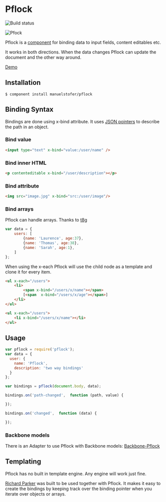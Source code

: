 # Pflock

![Build status](https://api.travis-ci.org/manuelstofer/pflock.png)

![Pfock](https://raw.github.com/manuelstofer/pflock/master/resources/pflock.jpg)

Pflock is a [component](http://github.com/component/) for binding data to input
fields, content editables etc.

It works in both directions. When the data changes Pflock
can update the document and the other way around.

[Demo](http://manuelstofer.github.com/pflock/)

## Installation

```
$ component install manuelstofer/pflock
```


## Binding Syntax

Bindings are done using x-bind attribute. It uses [JSON pointers](http://tools.ietf.org/html/rfc6901) to
describe the path in an object.


### Bind value

```HTML
<input type="text" x-bind="value:/user/name" />
```

### Bind inner HTML

```HTML
<p contenteditable x-bind="/user/description"></p>
```

### Bind attribute

```HTML
<img src="image.jpg" x-bind="src:/user/image"/>

```

### Bind arrays
Pflock can handle arrays. Thanks to [t8g](https://github.com/t8g)

```Javascript
var data = {
    users: [
        {name: 'Laurence', age:37},
        {name: 'Thomas', age:38},
        {name: 'Sarah', age:1},
    ]
};
```

When using the x-each Pflock will use the child node as a template and clone it for every item.

```Html
<ul x-each="/users">
    <li>
        <span x-bind="/users/x/name"></span> 
        [<span  x-bind="/users/x/age"></span>]
    </li>
</ul>

<ul x-each="/users">
    <li x-bind="/users/x/name"></li>
</ul>
```


## Usage

```Javascript
var pflock = require('pflock');
var data = {
  user: {
    name: 'Pflock',
    description: 'two way bindings'
  }
};

var bindings = pflock(document.body, data);

bindings.on('path-changed',  function (path, value) {

});

bindings.on('changed',  function (data) {

});
```

### Backbone models
There is an Adapter to use Pflock with Backbone models: [Backbone-Pflock](http://github.com/manuelstofer/backbone-pflock)


## Templating
Pflock has no built in template engine. Any engine will work just fine.

[Richard Parker](http://github.com/manuelstofer/richardparker) was built
to be used together with Pflock. It makes it easy to create the bindings by
keeping track over the binding pointer when you iterate over objects or arrays.
